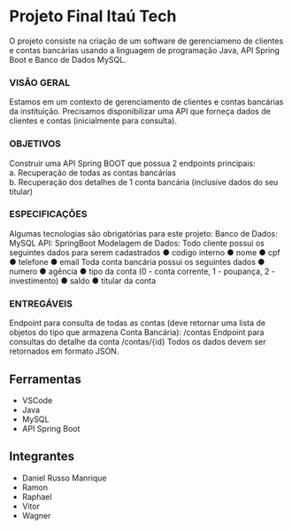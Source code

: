 # Projeto Final Itaú Tech
O projeto consiste na criação de um software de gerenciameno de clientes e contas bancárias usando a linguagem de programação Java, API Spring Boot e Banco de Dados MySQL.

### VISÃO GERAL
Estamos em um contexto de gerenciamento de clientes e contas bancárias da instituição.
Precisamos disponibilizar uma API que forneça dados de clientes e contas (inicialmente para
consulta).

### OBJETIVOS
Construir uma API Spring BOOT que possua 2 endpoints principais:
</br>a. Recuperação de todas as contas bancárias
</br>b. Recuperação dos detalhes de 1 conta bancária (inclusive dados do seu titular)

### ESPECIFICAÇÕES
Algumas tecnologias são obrigatórias para este projeto:
Banco de Dados: MySQL
API: SpringBoot
Modelagem de Dados:
Todo cliente possui os seguintes dados para serem cadastrados
● codigo interno
● nome
● cpf
● telefone
● email
Toda conta bancária possui os seguintes dados
● numero
● agência
● tipo da conta (0 - conta corrente, 1 - poupança, 2 - investimento)
● saldo
● titular da conta
### ENTREGÁVEIS
Endpoint para consulta de todas as contas (deve retornar uma lista de objetos do tipo
que armazena Conta Bancária):
/contas
Endpoint para consultas do detalhe da conta
/contas/{id}
Todos os dados devem ser retornados em formato JSON.

## Ferramentas
- VSCode
- Java
- MySQL
- API Spring Boot

## Integrantes
- Daniel Russo Manrique
- Ramon
- Raphael
- Vitor
- Wagner
